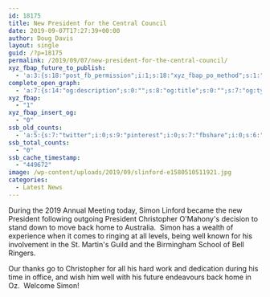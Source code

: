 ```yaml
---
id: 18175
title: New President for the Central Council
date: 2019-09-07T17:27:39+00:00
author: Doug Davis
layout: single
guid: /?p=18175
permalink: /2019/09/07/new-president-for-the-central-council/
xyz_fbap_future_to_publish:
  - 'a:3:{s:18:"post_fb_permission";i:1;s:18:"xyz_fbap_po_method";s:1:"2";s:16:"xyz_fbap_message";s:62:"News item added to the CCCBR website: {POST_TITLE} {PERMALINK}";}'
complete_open_graph:
  - 'a:7:{s:14:"og:description";s:0:"";s:8:"og:title";s:0:"";s:7:"og:type";s:0:"";s:12:"twitter:card";s:7:"summary";s:15:"twitter:creator";s:0:"";s:19:"twitter:description";s:0:"";s:8:"og:image";s:5:"10446";}'
xyz_fbap:
  - "1"
xyz_fbap_insert_og:
  - "0"
ssb_old_counts:
  - 'a:5:{s:7:"twitter";i:0;s:9:"pinterest";i:0;s:7:"fbshare";i:0;s:6:"reddit";i:0;s:6:"tumblr";N;}'
ssb_total_counts:
  - "0"
ssb_cache_timestamp:
  - "449672"
image: /wp-content/uploads/2019/09/slinford-e1580510511921.jpg
categories:
  - Latest News
---
```

During the 2019 Annual Meeting today, Simon Linford became the new President following outgoing President Christopher O&apos;Mahony&apos;s decision to stand down to move back home to Australia.  Simon has a wealth of experience when it comes to ringing at all levels, being well known for his involvement in the St. Martin&apos;s Guild and the Birmingham School of Bell Ringers.

Our thanks go to Christopher for all his hard work and dedication during his time in office, and wish him well with his future endeavours back home in Oz.  Welcome Simon!
